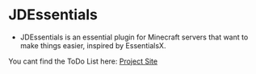 # **JDEssentials**

- JDEssentials is an essential plugin for Minecraft servers that want to make things easier, inspired by EssentialsX.



You cant find the ToDo List here: [Project Site](https://github.com/users/jdkx32-source/projects/1)
